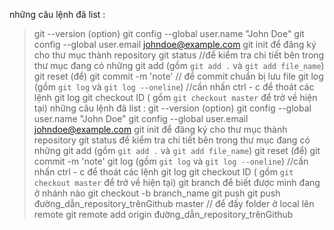 những câu lệnh đã list : 
>git --version (option)
>git config --global user.name "John Doe"
>git config --global user.email johndoe@example.com
>git init để đăng ký cho thư mục thành repository 
>git status  //để kiểm tra chi tiết bên trong thư mục đang có những 
>git add (gồm `git add .` và `git add file_name`)
>git reset (để)
>git commit -m 'note'   // để commit chuẩn bị lưu file
>git log  (gồm `git log` và `git log --oneline`)
//cần nhấn ctrl - c để thoát các lệnh git log
>git checkout ID ( gồm `git checkout master` để trở về hiện tại)
>những câu lệnh đã list : 
>git --version (option)
>git config --global user.name "John Doe"
>git config --global user.email johndoe@example.com
>git init để đăng ký cho thư mục thành repository 
>git status để kiểm tra chi tiết bên trong thư mục đang có những 
>git add (gồm `git add .` và `git add file_name`)
>git reset (để)
>git commit -m 'note'
>git log  (gồm `git log` và `git log --oneline`)
//cần nhấn ctrl - c để thoát các lệnh git log
>git checkout ID ( gồm `git checkout master` để trở về hiện tại)
>git branch để biết được mình đang ở nhánh nào
>git checkout -b branch_name
>git push
     git push đường_dẫn_repository_trênGithub master  // để đấy folder ở local lên remote
>git remote add origin đường_dẫn_repository_trênGithub